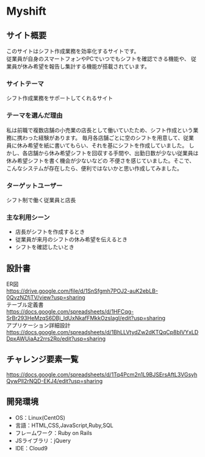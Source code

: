 # Myshift

## サイト概要
このサイトはシフト作成業務を効率化するサイトです。  
従業員が自身のスマートフォンやPCでいつでもシフトを確認できる機能や、
従業員が休み希望を報告し集計する機能が搭載されています。

### サイトテーマ
シフト作成業務をサポートしてくれるサイト

### テーマを選んだ理由
私は前職で複数店舗の小売業の店長として働いていたため、シフト作成という業務に携わった経験があります。
毎月各店舗ごとに空のシフトを用意して、従業員に休み希望を紙に書いてもらい、それを基にシフトを作成していました。
しかし、各店舗から休み希望シフトを回収する手間や、出勤日数が少ない従業員は休み希望シフトを書く機会が少ないなどの
不便さを感じていました。そこで、こんなシステムが存在したら、便利ではないかと思い作成してみました。

### ターゲットユーザー
シフト制で働く従業員と店長

### 主な利用シーン
- 店長がシフトを作成するとき
- 従業員が来月のシフトの休み希望を伝えるとき
- シフトを確認したいとき

## 設計書
ER図  
<https://drive.google.com/file/d/1SnSfgmh7POJ2-auK2ebLB-0QvzNZfjTV/view?usp=sharing>  
テーブル定義書  
<https://docs.google.com/spreadsheets/d/1HFCqg-SrBr293HeMzqS6DBj_IdUxNkafFMkkOzsIagI/edit?usp=sharing>  
アプリケーション詳細設計  
<https://docs.google.com/spreadsheets/d/1BhLLVtydZw2dKTQqCp8bIVYxLDDpxAWUiaAz2rrs2Ro/edit?usp=sharing>


## チャレンジ要素一覧
<https://docs.google.com/spreadsheets/d/1Tq4Pcm2n1L9BJSErsAftL3VGsyhQywPll2rNQD-EKJ4/edit?usp=sharing>

## 開発環境
- OS：Linux(CentOS)
- 言語：HTML,CSS,JavaScript,Ruby,SQL
- フレームワーク：Ruby on Rails
- JSライブラリ：jQuery
- IDE：Cloud9

